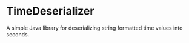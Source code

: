 # TimeDeserializer
A simple Java library for deserializing string formatted time values into seconds.
